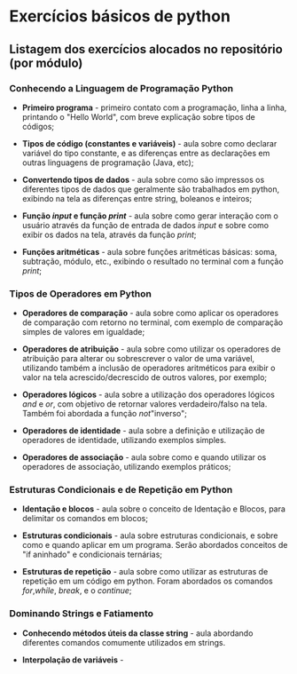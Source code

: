 # Exercícios básicos de python

## Listagem dos exercícios alocados no repositório (por módulo)

### Conhecendo a Linguagem de Programação Python

* **Primeiro programa** - primeiro contato com a programação, linha a linha, printando o "Hello World", com breve explicação sobre tipos de códigos;

* **Tipos de código (constantes e variáveis)** - aula sobre como declarar variável do tipo constante, e as diferenças entre as declarações em outras linguagens de programação (Java, etc);

* **Convertendo tipos de dados** - aula sobre como são impressos os diferentes tipos de dados que geralmente são trabalhados em python, exibindo na tela as diferenças entre string, boleanos e inteiros;

* **Função _input_ e função _print_** - aula sobre como gerar interação com o usuário através da função de entrada de dados _input_ e sobre como exibir os dados na tela, através da função _print_;

* **Funções aritméticas** - aula sobre funções aritméticas básicas: soma, subtração, módulo, etc., exibindo o resultado no terminal com a função _print_;

### Tipos de Operadores em Python

* **Operadores de comparação** - aula sobre como aplicar os operadores de comparação com retorno no terminal, com exemplo de comparação simples de valores em igualdade;

* **Operadores de atribuição** - aula sobre como utilizar os operadores de atribuição para alterar ou sobrescrever o valor de uma variável, utilizando também a inclusão de operadores aritméticos para exibir o valor na tela acrescido/decrescido de outros valores, por exemplo;

* **Operadores lógicos** - aula sobre a utilização dos operadores lógicos _and_ e _or_, com objetivo de retornar valores verdadeiro/falso na tela. Também foi abordada a função _not_"inverso";

* **Operadores de identidade** - aula sobre a definição e utilização de operadores de identidade, utilizando exemplos simples.

* **Operadores de associação** - aula sobre como e quando utilizar os operadores de associação, utilizando exemplos práticos;

### Estruturas Condicionais e de Repetição em Python

* **Identação e blocos** - aula sobre o conceito de Identação e Blocos, para delimitar os comandos em blocos;

* **Estruturas condicionais** - aula sobre estruturas condicionais, e sobre como e quando aplicar em um programa. Serão abordados conceitos de "if aninhado" e condicionais ternárias;

* **Estruturas de repetição** - aula sobre como utilizar as estruturas de repetição em um código em python. Foram abordados os comandos _for_,_while_, _break_, e o _continue_;

### Dominando Strings e Fatiamento

* **Conhecendo métodos úteis da classe string** - aula abordando diferentes comandos comumente utilizados em strings.

* **Interpolação de variáveis** - 